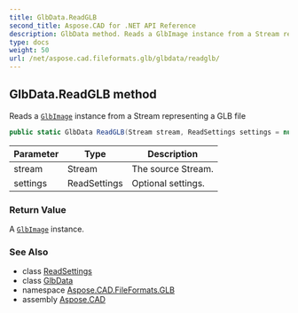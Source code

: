 ```yaml
---
title: GlbData.ReadGLB
second_title: Aspose.CAD for .NET API Reference
description: GlbData method. Reads a GlbImage instance from a Stream representing a GLB file
type: docs
weight: 50
url: /net/aspose.cad.fileformats.glb/glbdata/readglb/
---
```

## GlbData.ReadGLB method

Reads a [`GlbImage`](../../glbimage/) instance from a Stream representing a GLB file

```csharp
public static GlbData ReadGLB(Stream stream, ReadSettings settings = null)
```

| Parameter | Type | Description |
| --- | --- | --- |
| stream | Stream | The source Stream. |
| settings | ReadSettings | Optional settings. |

### Return Value

A [`GlbImage`](../../glbimage/) instance.

### See Also

* class [ReadSettings](../../readsettings/)
* class [GlbData](../)
* namespace [Aspose.CAD.FileFormats.GLB](../../glbdata/)
* assembly [Aspose.CAD](../../../)



